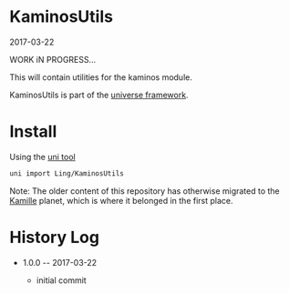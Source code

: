 KaminosUtils
============
2017-03-22

WORK iN PROGRESS...

This will contain utilities for the kaminos module.



KaminosUtils is part of the [universe framework](https://github.com/karayabin/universe-snapshot).


Install
=============


Using the [uni tool](https://github.com/lingtalfi/universe-naive-importer)
```bash
uni import Ling/KaminosUtils
```




Note: The older content of this repository has otherwise migrated to the [Kamille](https://github.com/lingtalfi/kamille) planet, 
which is where it belonged in the first place.




History Log
===============

- 1.0.0 -- 2017-03-22

    - initial commit

